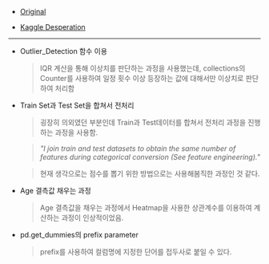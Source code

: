 - [Original](https://www.kaggle.com/code/yassineghouzam/titanic-top-4-with-ensemble-modeling)

- [Kaggle Desperation](https://www.kaggle.com/code/pangdar/titanic-top-4-with-ensemble-modeling)

---

* Outlier_Detection 함수 이용 
    > IQR 계산을 통해 이상치를 판단하는 과정을 사용했는데, collections의 Counter를 사용하여 일정 횟수 이상 등장하는 값에 대해서만 이상치로 판단하여 처리함

* Train Set과 Test Set을 합쳐서 전처리
    > 굉장히 의외였던 부분인데 Train과 Test데이터를 합쳐서 전처리 과정을 진행하는 과정을 사용함.

    > *"I join train and test datasets to obtain the same number of features during categorical conversion (See feature engineering)."*

    > 현재 생각으로는 점수를 뽑기 위한 방법으로는 사용해봄직한 과정인 것 같다.

* Age 결측값 채우는 과정 
    > Age 결측값을 채우는 과정에서 Heatmap을 사용한 상관계수를 이용하여 계산하는 과정이 인상적이었음. 

* pd.get_dummies의 prefix parameter
    > prefix를 사용하여 컬럼명에 지정한 단어를 접두사로 붙일 수 있다.